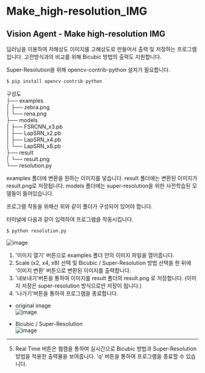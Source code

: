 # Make_high-resolution_IMG
Vision Agent - Make high-resolution IMG
---
딥러닝을 이용하여 저해상도 이미지를 고해상도로 만들어서 출력 및 저장하는 프로그램입니다.
고전방식과의 비교를 위해 Bicubic 방법의 출력도 지원합니다.

Super-Resolution을 위해 opencv-contrib-python 설치가 필요합니다.
```python
$ pip install opencv-contrib-python
```
구성도  
├── examples  
│   ├── zebra.png  
│   └── rena.png  
├── models  
│   ├── FSRCNN_x3.pb  
│   ├── LapSRN_x2.pb  
│   ├── LapSRN_x4.pb  
│   └── LapSRN_x8.pb  
├── result  
│   └── result.png  
└── resolution.py  

examples 폴더에 변환을 원하는 이미지를 넣습니다.
result 폴더에는 변환된 이미지가 result.png로 저장됩니다.
models 폴더에는 super-resolution을 위한 사전학습된 모델들이 들어있습니다.

프로그램 작동을 위해선 위와 같이 폴더가 구성되어 있어야 합니다.

터미널에 다음과 같이 입력하여 프로그램을 작동시킵니다.
```python
$ python resolution.py
```


![image](https://github.com/star77sa/Make_high-resolution_IMG/assets/73769046/d2b646e9-014e-432f-ad40-9fc5328fb326)



1. '이미지 열기' 버튼으로 examples 폴더 안의 이미지 파일을 열어줍니다.
2. Scale (x2, x4, x8) 선택 및 Bicubic / Super-Resolution 방법 선택을 한 뒤에 '이미지 변환' 버튼으로 변환된 이미지를 출력합니다.
3. '내보내기'버튼을 통하여 이미지를 result 폴더의 result.png 로 저장합니다. (이미지 저장은 super-resolution 방식으로만 저장이 됩니다.)
4. '나가기'버튼을 통하여 프로그램을 종료합니다.

- original image  
![image](https://github.com/star77sa/Make_high-resolution_IMG/assets/73769046/adbc41e6-0b58-4c19-aeda-380c5ef3add5)

- Bicubic / Super-Resolution  
![image](https://github.com/star77sa/Make_high-resolution_IMG/assets/73769046/48d9376f-caea-4318-a048-6e5a086a4a32)

---
5. Real Time 버튼은 웹캠을 통하여 실시간으로 Bicubic 방법과 Super-Resolution 방법을 적용한 출력물을 보여줍니다. 'q' 버튼을 통하여 프로그램을 종료할 수 있습니다.

